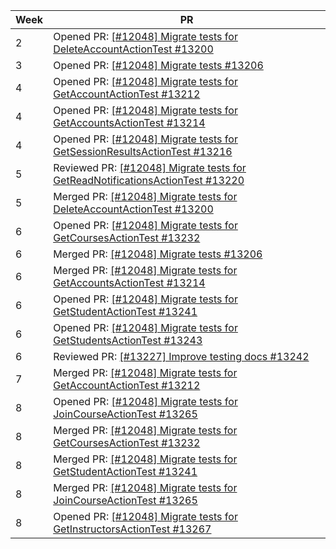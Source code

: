 | Week | PR                                                                                                                                 |
|------|------------------------------------------------------------------------------------------------------------------------------------|
| 2    | Opened PR: [[#12048] Migrate tests for DeleteAccountActionTest #13200](https://github.com/TEAMMATES/teammates/pull/13200)          |
| 3    | Opened PR: [[#12048] Migrate tests #13206](https://github.com/TEAMMATES/teammates/pull/13206)                                      |
| 4    | Opened PR: [[#12048] Migrate tests for GetAccountActionTest #13212](https://github.com/TEAMMATES/teammates/pull/13212)             |
| 4    | Opened PR: [[#12048] Migrate tests for GetAccountsActionTest #13214](https://github.com/TEAMMATES/teammates/pull/13214)            |
| 4    | Opened PR: [[#12048] Migrate tests for GetSessionResultsActionTest #13216](https://github.com/TEAMMATES/teammates/pull/13216)      |
| 5    | Reviewed PR: [[#12048] Migrate tests for GetReadNotificationsActionTest #13220](https://github.com/TEAMMATES/teammates/pull/13220) |
| 5    | Merged PR: [[#12048] Migrate tests for DeleteAccountActionTest #13200](https://github.com/TEAMMATES/teammates/pull/13200)          |
| 6    | Opened PR: [[#12048] Migrate tests for GetCoursesActionTest #13232](https://github.com/TEAMMATES/teammates/pull/13232)             |
| 6    | Merged PR: [[#12048] Migrate tests #13206](https://github.com/TEAMMATES/teammates/pull/13206)                                      |
| 6    | Merged PR: [[#12048] Migrate tests for GetAccountsActionTest #13214](https://github.com/TEAMMATES/teammates/pull/13214)            |
| 6    | Opened PR: [[#12048] Migrate tests for GetStudentActionTest #13241](https://github.com/TEAMMATES/teammates/pull/13241)             |
| 6    | Opened PR: [[#12048] Migrate tests for GetStudentsActionTest #13243](https://github.com/TEAMMATES/teammates/pull/13243)            |
| 6    | Reviewed PR: [[#13227] Improve testing docs #13242](https://github.com/TEAMMATES/teammates/pull/13242)                             |
| 7    | Merged PR: [[#12048] Migrate tests for GetAccountActionTest #13212](https://github.com/TEAMMATES/teammates/pull/13212)             |
| 8    | Opened PR: [[#12048] Migrate tests for JoinCourseActionTest #13265](https://github.com/TEAMMATES/teammates/pull/13265)             |
| 8    | Merged PR: [[#12048] Migrate tests for GetCoursesActionTest #13232](https://github.com/TEAMMATES/teammates/pull/13232)             |
| 8    | Merged PR: [[#12048] Migrate tests for GetStudentActionTest #13241](https://github.com/TEAMMATES/teammates/pull/13241)             |
| 8    | Merged PR: [[#12048] Migrate tests for JoinCourseActionTest #13265](https://github.com/TEAMMATES/teammates/pull/13265)             |
| 8    | Opened PR: [[#12048] Migrate tests for GetInstructorsActionTest #13267](https://github.com/TEAMMATES/teammates/pull/13267)         |